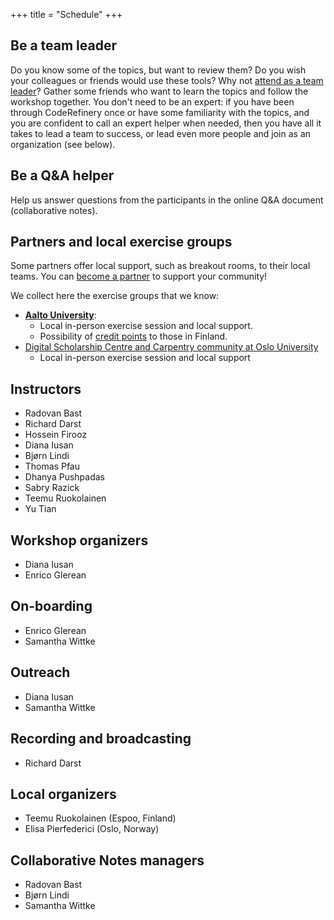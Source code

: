 +++
title = "Schedule"
+++

## Be a team leader

Do you know some of the topics, but want to review them?
Do you wish your colleagues or friends would use these tools?
Why not [attend as a team leader](@/join.md)?
Gather some friends who want to learn the topics and follow the workshop together.
You don't need to be an expert: if you have been through CodeRefinery once or have some familiarity
with the topics, and you are confident to call an expert helper when needed,
then you have all it takes to lead a team to success,
or lead even more people and join as an organization (see below).

## Be a Q&A helper

Help us answer questions from the participants in the online Q&A document (collaborative notes).


## Partners and local exercise groups

Some partners offer local support, such as breakout rooms, to their local
teams. You can [become a partner](https://coderefinery.org/about/partners/) to
support your community!

We collect here the exercise groups that we know:
- [**Aalto University**](https://scicomp.aalto.fi/):
  - Local in-person exercise session and local support.
  - Possibility of [credit points](@/certificates.md) to those in Finland.
- [Digital Scholarship Centre and Carpentry community at Oslo University](https://www.ub.uio.no/english/courses-events/courses/coderefinery/time-and-place/2024-09-10-CodeRefinery-Part1)
  - Local in-person exercise session and local support 


## Instructors

- Radovan Bast
- Richard Darst
- Hossein Firooz
- Diana Iusan
- Bjørn Lindi
- Thomas Pfau
- Dhanya Pushpadas
- Sabry Razick
- Teemu Ruokolainen
- Yu Tian


## Workshop organizers

- Diana Iusan
- Enrico Glerean


## On-boarding

- Enrico Glerean
- Samantha Wittke


## Outreach

- Diana Iusan
- Samantha Wittke


## Recording and broadcasting

- Richard Darst


## Local organizers

- Teemu Ruokolainen (Espoo, Finland)
- Elisa Pierfederici (Oslo, Norway)

## Collaborative Notes managers

- Radovan Bast
- Bjørn Lindi
- Samantha Wittke
 
